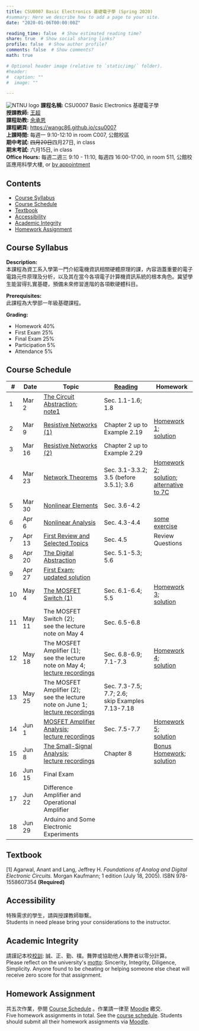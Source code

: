 ```yaml
---
title: CSU0007 Basic Electronics 基礎電子學 (Spring 2020)
#summary: Here we describe how to add a page to your site.
date: "2020-01-06T00:00:00Z"

reading_time: false  # Show estimated reading time?
share: true  # Show social sharing links?
profile: false  # Show author profile?
comments: false  # Show comments?
math: true

# Optional header image (relative to `static/img/` folder).
#header:
#  caption: ""
#  image: ""

---
```


![NTNU logo](../../img/ntnu_logo.png)
**課程名稱:** CSU0007 Basic Electronics 基礎電子學  
**授課教師:** [王超](https://wangc86.github.io/bio/)  
**課程助教:** [余承恩](https://wangc86.github.io/bio/)  
**課程網頁:** https://wangc86.github.io/csu0007  
**上課時間:** 每週一 9:10-12:10 in room C007, 公館校區  
**期中考試:** <s>四月20日</s>四月27日, in class  
**期末考試:** 六月15日, in class  
**Office Hours:** 每週二週三 9:10 - 11:10, 每週四 16:00-17:00, in room 511, 公館校區應用科學大樓, or [by appointment](mailto:cw@ntnu.edu.tw)  

## Contents

* [Course Syllabus](#syllabus) <a name="syllabus"></a>
* [Course Schedule](#schedule)
* [Textbook](#resource)
* [Accessibility](#accessibility)
* [Academic Integrity](#accessibility)
* [Homework Assignment](#hw)

## Course Syllabus
**Description:**  
本課程為資工系入學第一門介紹電機資訊相關硬體原理的課，內容涵蓋重要的電子電路元件原理及分析，以及其在當今各項電子計算機資訊系統的根本角色。冀望學生能習得扎實基礎，預備未來修習進階的各項軟硬體科目。

**Prerequisites:**  
此課程為大學部一年級基礎課程。

**Grading:**  
* Homework 40%  
* First Exam 25%<a name="schedule"></a>  
* Final Exam 25%  
* Participation 5%  
* Attendance 5%  

## Course Schedule

| \#  | Date | Topic | [Reading](#resource) | Homework |
| --- | ---  | --- | --- | --- |
| 1 | Mar 2   | [The Circuit Abstraction;](lecture01.pdf)<br>[note1](note1.pdf) | Sec. 1.1-1.6; 1.8 | |
| 2 | Mar 9   | [Resistive Networks (1)](lecture02.pdf) | Chapter 2 up to Example 2.19 | [Homework 1](homework01.pdf);<br>[solution](homework01_solution.pdf) |
| 3 | Mar 16   | [Resistive Networks (2)](lecture03.pdf) | Chapter 2 up to Example 2.29 | |
| 4 | Mar 23   | [Network Theorems](lecture04.pdf) | Sec. 3.1-3.3.2; 3.5 (before 3.5.1); 3.6 | [Homework 2](homework02.pdf);<br>[solution](homework02_solution.pdf);<br>[alternative to 7C](homework02_alternativeSolutionTo7C.pdf) |
| 5 | Mar 30   | [Nonlinear Elements](lecture05.pdf) | Sec. 3.6-4.2 | |
| 6 | Apr 6   | [Nonlinear Analysis](lecture06.pdf) | Sec. 4.3-4.4 | [some exercise](exercise01.pdf) |
| 7 | Apr 13   | [First Review and Selected Topics](lecture07.pdf) | Sec. 4.5 | Review Questions |
| 8 | Apr 20   | [The Digital Abstraction](lecture08.pdf) | Sec. 5.1-5.3; 5.6 | |
| 9 | Apr 27   | [First Exam](midtermExam.pdf);<br>[updated solution](MidtermSol_corrected.pdf) | | |
| 10 | May 4   | [The MOSFET Switch (1)](lecture10-12.pdf) | Sec. 6.1-6.4; 5.5 | [Homework 3](homework03.pdf);<br>[solution](homework03_solutionSketch.pdf) |
| 11 | May 11   | The MOSFET Switch (2);<br>see the lecture note on May 4| Sec. 6.5-6.8 | |
| 12 | May 18   | The MOSFET Amplifier (1);<br>see the lecture note on May 4;<br>[lecture recordings](https://drive.google.com/drive/folders/1nHWGbp_EVOgjo6S_lTtPWJwu18pItKPM?usp=sharing)| Sec. 6.8-6.9; 7.1-7.3 | [Homework 4](homework04.pdf);<br>[solution](homework04_solution.pdf) |
| 13 | May 25   | The MOSFET Amplifier (2);<br>see the lecture note on June 1;<br>[lecture recordings](https://drive.google.com/open?id=1lEhEYzQzUkZUhyIxLnIZbC4eJNXx2tRV) | Sec. 7.3-7.5; 7.7; 2.6;<br>skip Examples 7.13-7.18 | <a name="resource"></a>|
| 14 | Jun 1   | [MOSFET Amplifier Analysis](lecture13-14.pdf);<br>[lecture recordings](https://drive.google.com/open?id=1fohG7_8kJbuJrUqwJ8vnvp4NaiEnImSe) | Sec. 7.5-7.7 | [Homework 5](homework05.pdf);<br>[solution](homework05_solution.pdf)|
| 15 | Jun 8   | [The Small-Signal Analysis](lecture15.pdf);<br>[lecture recordings](https://drive.google.com/open?id=1UMT7g5NmVaB4RS5-qqQUUh_UQai7EDsT) | Chapter 8 | [Bonus Homework](homework06.pdf);<br>[solution](homework06_solution.pdf)|
| 16 | Jun 15   | Final Exam |  | |
| 17 | Jun 22   | Difference Amplifier and Operational Amplifier |  | |
| 18 | Jun 29   | Arduino and Some Electronic Experiments |  | |

## Textbook

[1] Agarwal, Anant and Lang, Jeffrey H. _Foundations of Analog and Digital Electronic Circuits._ Morgan Kaufmann; 1 edition (July 18, 2005). ISBN 978-1558607354 **(Required)**




## Accessibility
<a name="integrity"></a>
特殊需求的學生，請與授課教師聯繫。  
Students in need please bring your considerations to the instructor.

## Academic Integrity
<a name="hw"></a>
請謹記本校[校訓](http://archives.lib.ntnu.edu.tw/c2/c2_1.jsp): 誠、正、勤、樸。舞弊或協助他人舞弊者以零分計算。  
Please reflect on the university's [motto](http://archives.lib.ntnu.edu.tw/c2/c2_1.jsp): Sincerity, Integrity, Diligence, Simplicity. Anyone found to be cheating or helping someone else cheat will receive zero score for that assignment.

## Homework Assignment 

共五次作業，參閱 [Course Schedule](#schedule) 。作業請一律至 [Moodle](https://moodle.ntnu.edu.tw/) 繳交.  
Five homework assignments in total. See the [course schedule](#schedule). Students should submit all their homework assignments via [Moodle](https://moodle.ntnu.edu.tw/).

